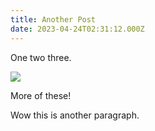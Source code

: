 ```yaml
---
title: Another Post
date: 2023-04-24T02:31:12.000Z
---
```


One two three.

![](/vercel.svg)

More of these!

Wow this is another paragraph.
